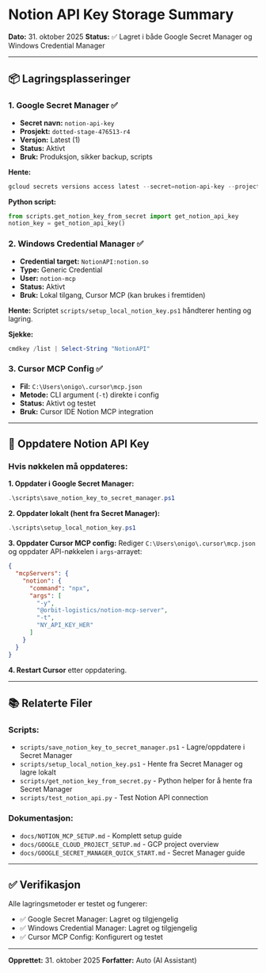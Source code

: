 # Notion API Key Storage Summary

**Dato:** 31. oktober 2025
**Status:** ✅ Lagret i både Google Secret Manager og Windows Credential Manager

---

## 📦 Lagringsplasseringer

### 1. Google Secret Manager ✅
- **Secret navn:** `notion-api-key`
- **Prosjekt:** `dotted-stage-476513-r4`
- **Versjon:** Latest (1)
- **Status:** Aktivt
- **Bruk:** Produksjon, sikker backup, scripts

**Hente:**
```powershell
gcloud secrets versions access latest --secret=notion-api-key --project=dotted-stage-476513-r4
```

**Python script:**
```python
from scripts.get_notion_key_from_secret import get_notion_api_key
notion_key = get_notion_api_key()
```

### 2. Windows Credential Manager ✅
- **Credential target:** `NotionAPI:notion.so`
- **Type:** Generic Credential
- **User:** `notion-mcp`
- **Status:** Aktivt
- **Bruk:** Lokal tilgang, Cursor MCP (kan brukes i fremtiden)

**Hente:**
Scriptet `scripts/setup_local_notion_key.ps1` håndterer henting og lagring.

**Sjekke:**
```powershell
cmdkey /list | Select-String "NotionAPI"
```

### 3. Cursor MCP Config ✅
- **Fil:** `C:\Users\onigo\.cursor\mcp.json`
- **Metode:** CLI argument (`-t`) direkte i config
- **Status:** Aktivt og testet
- **Bruk:** Cursor IDE Notion MCP integration

---

## 🔄 Oppdatere Notion API Key

### Hvis nøkkelen må oppdateres:

**1. Oppdater i Google Secret Manager:**
```powershell
.\scripts\save_notion_key_to_secret_manager.ps1
```

**2. Oppdater lokalt (hent fra Secret Manager):**
```powershell
.\scripts\setup_local_notion_key.ps1
```

**3. Oppdater Cursor MCP config:**
Rediger `C:\Users\onigo\.cursor\mcp.json` og oppdater API-nøkkelen i `args`-arrayet:
```json
{
  "mcpServers": {
    "notion": {
      "command": "npx",
      "args": [
        "-y",
        "@orbit-logistics/notion-mcp-server",
        "-t",
        "NY_API_KEY_HER"
      ]
    }
  }
}
```

**4. Restart Cursor** etter oppdatering.

---

## 📚 Relaterte Filer

### Scripts:
- `scripts/save_notion_key_to_secret_manager.ps1` - Lagre/oppdatere i Secret Manager
- `scripts/setup_local_notion_key.ps1` - Hente fra Secret Manager og lagre lokalt
- `scripts/get_notion_key_from_secret.py` - Python helper for å hente fra Secret Manager
- `scripts/test_notion_api.py` - Test Notion API connection

### Dokumentasjon:
- `docs/NOTION_MCP_SETUP.md` - Komplett setup guide
- `docs/GOOGLE_CLOUD_PROJECT_SETUP.md` - GCP project overview
- `docs/GOOGLE_SECRET_MANAGER_QUICK_START.md` - Secret Manager guide

---

## ✅ Verifikasjon

Alle lagringsmetoder er testet og fungerer:
- ✅ Google Secret Manager: Lagret og tilgjengelig
- ✅ Windows Credential Manager: Lagret og tilgjengelig
- ✅ Cursor MCP Config: Konfigurert og testet

---

**Opprettet:** 31. oktober 2025
**Forfatter:** Auto (AI Assistant)

